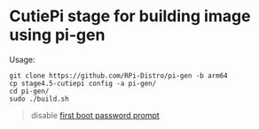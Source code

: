 # CutiePi stage for building image using pi-gen 

Usage: 

    git clone https://github.com/RPi-Distro/pi-gen -b arm64
    cp stage4.5-cutiepi config -a pi-gen/
    cd pi-gen/
    sudo ./build.sh 


> disable [first boot password prompt](https://github.com/RPi-Distro/pi-gen/commit/95ac3cfb3b223dad058c1aee1d8b6e3f5e5b5935)